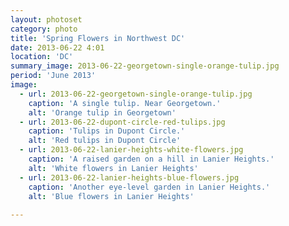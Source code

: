 ```yaml
---
layout: photoset
category: photo
title: 'Spring Flowers in Northwest DC'
date: 2013-06-22 4:01
location: 'DC'
summary_image: 2013-06-22-georgetown-single-orange-tulip.jpg
period: 'June 2013'
image:
  - url: 2013-06-22-georgetown-single-orange-tulip.jpg
    caption: 'A single tulip. Near Georgetown.'
    alt: 'Orange tulip in Georgetown'
  - url: 2013-06-22-dupont-circle-red-tulips.jpg
    caption: 'Tulips in Dupont Circle.'
    alt: 'Red tulips in Dupont Circle'
  - url: 2013-06-22-lanier-heights-white-flowers.jpg
    caption: 'A raised garden on a hill in Lanier Heights.'
    alt: 'White flowers in Lanier Heights'
  - url: 2013-06-22-lanier-heights-blue-flowers.jpg
    caption: 'Another eye-level garden in Lanier Heights.'
    alt: 'Blue flowers in Lanier Heights'
  
---
```


